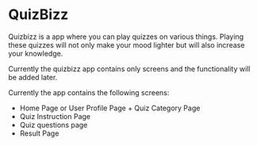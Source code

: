 # QuizBizz

Quizbizz is a app where you can play quizzes on various things. Playing these quizzes will not only make your mood lighter but will also increase your knowledge.

Currently the quizbizz app contains only screens and the functionality will be added later.

Currently the app contains the following screens:

- Home Page or User Profile Page + Quiz Category Page[](https://quizbizz.netlify.app/)
- Quiz Instruction Page
- Quiz questions page
- Result Page
